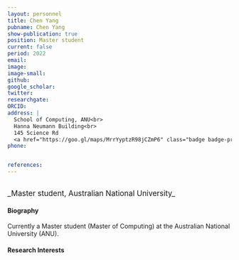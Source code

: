 ```yaml
---
layout: personnel
title: Chen Yang
pubname: Chen Yang
show-publication: true
position: Master student
current: false
period: 2022
email: 
image: 
image-small: 
github:
google_scholar: 
twitter: 
researchgate: 
ORCID: 
address: |
  School of Computing, ANU<br>
  Hanna Neumann Building<br>
  145 Science Rd
  <a href="https://goo.gl/maps/MrrYyptzR98jCZmP6" class="badge badge-primary"><i class="fa fa-map-marker"></i> map</a><br>
phone: 


references:
---
```

<br>
<big>_Master student, Australian National University_</big>


#### Biography

Currently a Master student (Master of Computing) at the Australian National University (ANU).  

#### Research Interests

 


